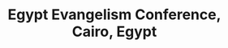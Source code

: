 ---
layout: event-report
speaker: Adrian Despres
title: Egypt Evangelism Conference, Cairo, Egypt
mp3: https://www.dropbox.com/s/bg2tlan1ddlj6tk/%28A%29%20AD%20Egypt%20Trip%209-20-13.mp3
---